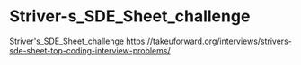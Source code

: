 # Striver-s_SDE_Sheet_challenge
Striver's_SDE_Sheet_challenge
https://takeuforward.org/interviews/strivers-sde-sheet-top-coding-interview-problems/
